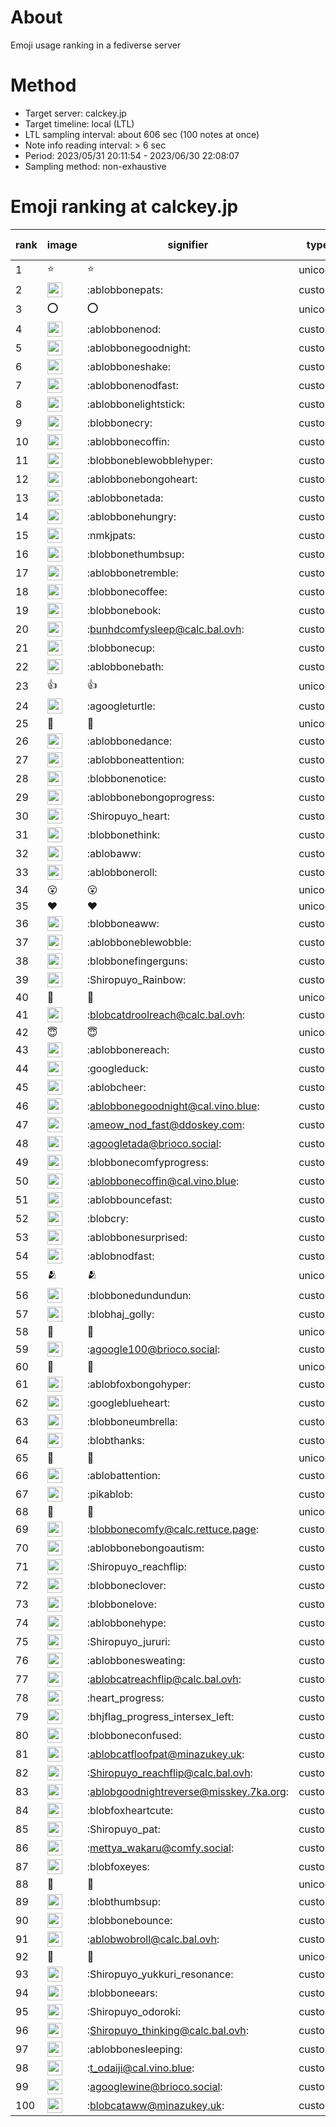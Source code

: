 # About
Emoji usage ranking in a fediverse server

# Method
- Target server: calckey.jp
- Target timeline: local (LTL)
- LTL sampling interval: about 606 sec (100 notes at once)
- Note info reading interval: > 6 sec
- Period: 2023/05/31 20:11:54 - 2023/06/30 22:08:07 
- Sampling method: non-exhaustive

# Emoji ranking at calckey.jp

|rank|image|signifier|type|frequency score|
|----|----|----|----|----|
|1|⭐|⭐|unicode|558|
|2|<img height="24" src="https://calckey.jp/emoji/ablobbonepats.webp">|:ablobbonepats:|custom|134|
|3|⭕|⭕|unicode|53|
|4|<img height="24" src="https://calckey.jp/emoji/ablobbonenod.webp">|:ablobbonenod:|custom|49|
|5|<img height="24" src="https://calckey.jp/emoji/ablobbonegoodnight.webp">|:ablobbonegoodnight:|custom|49|
|6|<img height="24" src="https://calckey.jp/emoji/ablobboneshake.webp">|:ablobboneshake:|custom|42|
|7|<img height="24" src="https://calckey.jp/emoji/ablobbonenodfast.webp">|:ablobbonenodfast:|custom|39|
|8|<img height="24" src="https://calckey.jp/emoji/ablobbonelightstick.webp">|:ablobbonelightstick:|custom|30|
|9|<img height="24" src="https://calckey.jp/emoji/blobbonecry.webp">|:blobbonecry:|custom|27|
|10|<img height="24" src="https://calckey.jp/emoji/ablobbonecoffin.webp">|:ablobbonecoffin:|custom|25|
|11|<img height="24" src="https://calckey.jp/emoji/blobboneblewobblehyper.webp">|:blobboneblewobblehyper:|custom|20|
|12|<img height="24" src="https://calckey.jp/emoji/ablobbonebongoheart.webp">|:ablobbonebongoheart:|custom|20|
|13|<img height="24" src="https://calckey.jp/emoji/ablobbonetada.webp">|:ablobbonetada:|custom|20|
|14|<img height="24" src="https://calckey.jp/emoji/ablobbonehungry.webp">|:ablobbonehungry:|custom|20|
|15|<img height="24" src="https://calckey.jp/emoji/nmkjpats.webp">|:nmkjpats:|custom|18|
|16|<img height="24" src="https://calckey.jp/emoji/blobbonethumbsup.webp">|:blobbonethumbsup:|custom|15|
|17|<img height="24" src="https://calckey.jp/emoji/ablobbonetremble.webp">|:ablobbonetremble:|custom|15|
|18|<img height="24" src="https://calckey.jp/emoji/blobbonecoffee.webp">|:blobbonecoffee:|custom|14|
|19|<img height="24" src="https://calckey.jp/emoji/blobbonebook.webp">|:blobbonebook:|custom|12|
|20|<img height="24" src="https://calckey.jp/emoji/bunhdcomfysleep.webp">|:bunhdcomfysleep@calc.bal.ovh:|custom|12|
|21|<img height="24" src="https://calckey.jp/emoji/blobbonecup.webp">|:blobbonecup:|custom|12|
|22|<img height="24" src="https://calckey.jp/emoji/ablobbonebath.webp">|:ablobbonebath:|custom|11|
|23|👍|👍|unicode|10|
|24|<img height="24" src="https://calckey.jp/emoji/agoogleturtle.webp">|:agoogleturtle:|custom|9|
|25|🎉|🎉|unicode|9|
|26|<img height="24" src="https://calckey.jp/emoji/ablobbonedance.webp">|:ablobbonedance:|custom|9|
|27|<img height="24" src="https://calckey.jp/emoji/ablobboneattention.webp">|:ablobboneattention:|custom|8|
|28|<img height="24" src="https://calckey.jp/emoji/blobbonenotice.webp">|:blobbonenotice:|custom|8|
|29|<img height="24" src="https://calckey.jp/emoji/ablobbonebongoprogress.webp">|:ablobbonebongoprogress:|custom|8|
|30|<img height="24" src="https://calckey.jp/emoji/Shiropuyo_heart.webp">|:Shiropuyo_heart:|custom|8|
|31|<img height="24" src="https://calckey.jp/emoji/blobbonethink.webp">|:blobbonethink:|custom|8|
|32|<img height="24" src="https://calckey.jp/emoji/ablobaww.webp">|:ablobaww:|custom|8|
|33|<img height="24" src="https://calckey.jp/emoji/ablobboneroll.webp">|:ablobboneroll:|custom|6|
|34|😮|😮|unicode|6|
|35|❤|❤|unicode|6|
|36|<img height="24" src="https://calckey.jp/emoji/blobboneaww.webp">|:blobboneaww:|custom|6|
|37|<img height="24" src="https://calckey.jp/emoji/ablobboneblewobble.webp">|:ablobboneblewobble:|custom|6|
|38|<img height="24" src="https://calckey.jp/emoji/blobbonefingerguns.webp">|:blobbonefingerguns:|custom|6|
|39|<img height="24" src="https://calckey.jp/emoji/Shiropuyo_Rainbow.webp">|:Shiropuyo_Rainbow:|custom|5|
|40|🤝|🤝|unicode|5|
|41|<img height="24" src="https://calckey.jp/emoji/blobcatdroolreach.webp">|:blobcatdroolreach@calc.bal.ovh:|custom|5|
|42|😇|😇|unicode|5|
|43|<img height="24" src="https://calckey.jp/emoji/ablobbonereach.webp">|:ablobbonereach:|custom|5|
|44|<img height="24" src="https://calckey.jp/emoji/googleduck.webp">|:googleduck:|custom|5|
|45|<img height="24" src="https://calckey.jp/emoji/ablobcheer.webp">|:ablobcheer:|custom|4|
|46|<img height="24" src="https://calckey.jp/emoji/ablobbonegoodnight.webp">|:ablobbonegoodnight@cal.vino.blue:|custom|4|
|47|<img height="24" src="https://calckey.jp/emoji/ameow_nod_fast.webp">|:ameow_nod_fast@ddoskey.com:|custom|4|
|48|<img height="24" src="https://calckey.jp/emoji/agoogletada.webp">|:agoogletada@brioco.social:|custom|4|
|49|<img height="24" src="https://calckey.jp/emoji/blobbonecomfyprogress.webp">|:blobbonecomfyprogress:|custom|4|
|50|<img height="24" src="https://calckey.jp/emoji/ablobbonecoffin.webp">|:ablobbonecoffin@cal.vino.blue:|custom|4|
|51|<img height="24" src="https://calckey.jp/emoji/ablobbouncefast.webp">|:ablobbouncefast:|custom|4|
|52|<img height="24" src="https://calckey.jp/emoji/blobcry.webp">|:blobcry:|custom|4|
|53|<img height="24" src="https://calckey.jp/emoji/ablobbonesurprised.webp">|:ablobbonesurprised:|custom|4|
|54|<img height="24" src="https://calckey.jp/emoji/ablobnodfast.webp">|:ablobnodfast:|custom|4|
|55|🫂|🫂|unicode|4|
|56|<img height="24" src="https://calckey.jp/emoji/blobbonedundundun.webp">|:blobbonedundundun:|custom|4|
|57|<img height="24" src="https://calckey.jp/emoji/blobhaj_golly.webp">|:blobhaj_golly:|custom|3|
|58|🦀|🦀|unicode|3|
|59|<img height="24" src="https://calckey.jp/emoji/agoogle100.webp">|:agoogle100@brioco.social:|custom|3|
|60|🍔|🍔|unicode|3|
|61|<img height="24" src="https://calckey.jp/emoji/ablobfoxbongohyper.webp">|:ablobfoxbongohyper:|custom|3|
|62|<img height="24" src="https://calckey.jp/emoji/googleblueheart.webp">|:googleblueheart:|custom|3|
|63|<img height="24" src="https://calckey.jp/emoji/blobboneumbrella.webp">|:blobboneumbrella:|custom|3|
|64|<img height="24" src="https://calckey.jp/emoji/blobthanks.webp">|:blobthanks:|custom|3|
|65|🍆|🍆|unicode|3|
|66|<img height="24" src="https://calckey.jp/emoji/ablobattention.webp">|:ablobattention:|custom|3|
|67|<img height="24" src="https://calckey.jp/emoji/pikablob.webp">|:pikablob:|custom|3|
|68|🤯|🤯|unicode|3|
|69|<img height="24" src="https://calckey.jp/emoji/blobbonecomfy.webp">|:blobbonecomfy@calc.rettuce.page:|custom|3|
|70|<img height="24" src="https://calckey.jp/emoji/ablobbonebongoautism.webp">|:ablobbonebongoautism:|custom|3|
|71|<img height="24" src="https://calckey.jp/emoji/Shiropuyo_reachflip.webp">|:Shiropuyo_reachflip:|custom|3|
|72|<img height="24" src="https://calckey.jp/emoji/blobboneclover.webp">|:blobboneclover:|custom|3|
|73|<img height="24" src="https://calckey.jp/emoji/blobbonelove.webp">|:blobbonelove:|custom|3|
|74|<img height="24" src="https://calckey.jp/emoji/ablobbonehype.webp">|:ablobbonehype:|custom|3|
|75|<img height="24" src="https://calckey.jp/emoji/Shiropuyo_jururi.webp">|:Shiropuyo_jururi:|custom|3|
|76|<img height="24" src="https://calckey.jp/emoji/ablobbonesweating.webp">|:ablobbonesweating:|custom|3|
|77|<img height="24" src="https://calckey.jp/emoji/ablobcatreachflip.webp">|:ablobcatreachflip@calc.bal.ovh:|custom|3|
|78|<img height="24" src="https://calckey.jp/emoji/heart_progress.webp">|:heart_progress:|custom|3|
|79|<img height="24" src="https://calckey.jp/emoji/bhjflag_progress_intersex_left.webp">|:bhjflag_progress_intersex_left:|custom|3|
|80|<img height="24" src="https://calckey.jp/emoji/blobboneconfused.webp">|:blobboneconfused:|custom|3|
|81|<img height="24" src="https://calckey.jp/emoji/ablobcatfloofpat.webp">|:ablobcatfloofpat@minazukey.uk:|custom|3|
|82|<img height="24" src="https://calckey.jp/emoji/Shiropuyo_reachflip.webp">|:Shiropuyo_reachflip@calc.bal.ovh:|custom|3|
|83|<img height="24" src="https://calckey.jp/emoji/ablobgoodnightreverse.webp">|:ablobgoodnightreverse@misskey.7ka.org:|custom|3|
|84|<img height="24" src="https://calckey.jp/emoji/blobfoxheartcute.webp">|:blobfoxheartcute:|custom|3|
|85|<img height="24" src="https://calckey.jp/emoji/Shiropuyo_pat.webp">|:Shiropuyo_pat:|custom|2|
|86|<img height="24" src="https://calckey.jp/emoji/mettya_wakaru.webp">|:mettya_wakaru@comfy.social:|custom|2|
|87|<img height="24" src="https://calckey.jp/emoji/blobfoxeyes.webp">|:blobfoxeyes:|custom|2|
|88|🦆|🦆|unicode|2|
|89|<img height="24" src="https://calckey.jp/emoji/blobthumbsup.webp">|:blobthumbsup:|custom|2|
|90|<img height="24" src="https://calckey.jp/emoji/blobbonebounce.webp">|:blobbonebounce:|custom|2|
|91|<img height="24" src="https://calckey.jp/emoji/ablobwobroll.webp">|:ablobwobroll@calc.bal.ovh:|custom|2|
|92|🍚|🍚|unicode|2|
|93|<img height="24" src="https://calckey.jp/emoji/Shiropuyo_yukkuri_resonance.webp">|:Shiropuyo_yukkuri_resonance:|custom|2|
|94|<img height="24" src="https://calckey.jp/emoji/blobboneears.webp">|:blobboneears:|custom|2|
|95|<img height="24" src="https://calckey.jp/emoji/Shiropuyo_odoroki.webp">|:Shiropuyo_odoroki:|custom|2|
|96|<img height="24" src="https://calckey.jp/emoji/Shiropuyo_thinking.webp">|:Shiropuyo_thinking@calc.bal.ovh:|custom|2|
|97|<img height="24" src="https://calckey.jp/emoji/ablobbonesleeping.webp">|:ablobbonesleeping:|custom|2|
|98|<img height="24" src="https://calckey.jp/emoji/t_odaiji.webp">|:t_odaiji@cal.vino.blue:|custom|2|
|99|<img height="24" src="https://calckey.jp/emoji/agooglewine.webp">|:agooglewine@brioco.social:|custom|2|
|100|<img height="24" src="https://calckey.jp/emoji/blobcataww.webp">|:blobcataww@minazukey.uk:|custom|2|
